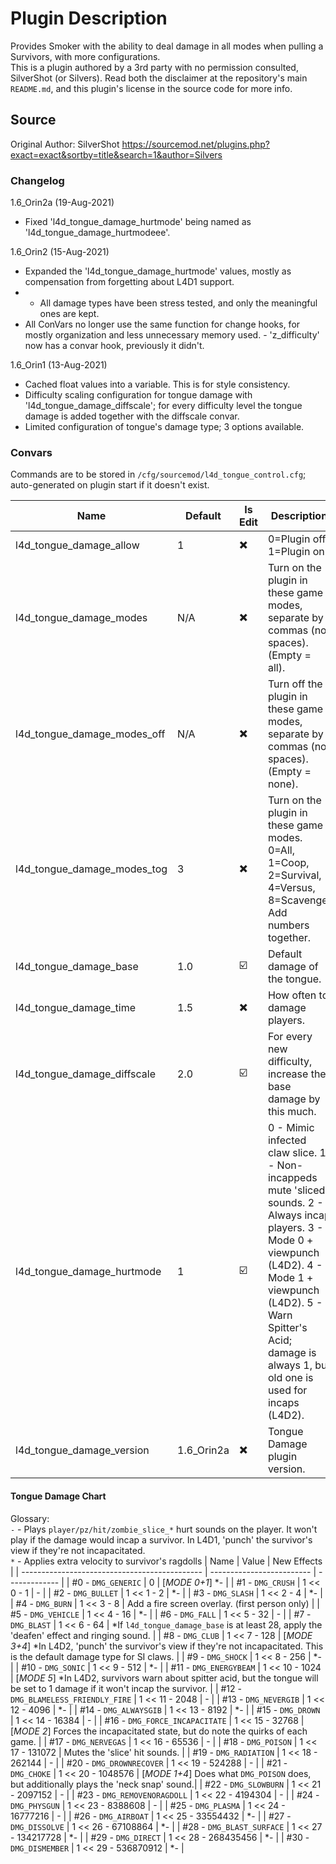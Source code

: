 # Plugin Description
Provides Smoker with the ability to deal damage in all modes when pulling a Survivors, with more configurations.<br>
This is a plugin authored by a 3rd party with no permission consulted, SilverShot (or Silvers). Read both the disclaimer at the repository's main `README.md`, and this plugin's license in the source code for more info.

## Source
Original Author: SilverShot
https://sourcemod.net/plugins.php?exact=exact&sortby=title&search=1&author=Silvers

### Changelog
1.6_Orin2a (19-Aug-2021)
- Fixed 'l4d_tongue_damage_hurtmode' being named as 'l4d_tongue_damage_hurtmodeee'.
	
1.6_Orin2 (15-Aug-2021)
- Expanded the 'l4d_tongue_damage_hurtmode' values, mostly as compensation from forgetting about L4D1 support.
- - All damage types have been stress tested, and only the meaningful ones are kept.
- All ConVars no longer use the same function for change hooks, for mostly organization and less unnecessary memory used.	- 'z_difficulty' now has a convar hook, previously it didn't.

1.6_Orin1 (13-Aug-2021)
- Cached float values into a variable. This is for style consistency.
- Difficulty scaling configuration for tongue damage with 'l4d_tongue_damage_diffscale'; for every difficulty level the tongue damage is added together with the diffscale convar.
- Limited configuration of tongue's damage type; 3 options available.

### Convars
Commands are to be stored in `/cfg/sourcemod/l4d_tongue_control.cfg`; auto-generated on plugin start if it doesn't exist.

| 		  Name           		|  Default	|    Is Edit	| Description |
| -----------------------------	| --------- | -------------	| ----------- |
| l4d_tongue_damage_allow		|	  1		|	  ✖️		| 0=Plugin off, 1=Plugin on. |
| l4d_tongue_damage_modes		|	 N/A	|	  ✖️		| Turn on the plugin in these game modes, separate by commas (no spaces). (Empty = all). |
| l4d_tongue_damage_modes_off	|	 N/A	|	  ✖️		| Turn off the plugin in these game modes, separate by commas (no spaces). (Empty = none). |
| l4d_tongue_damage_modes_tog	|	  3		|	  ✖️		| Turn on the plugin in these game modes. 0=All, 1=Coop, 2=Survival, 4=Versus, 8=Scavenge. Add numbers together. |
| l4d_tongue_damage_base		|	 1.0	|	  ☑️		| Default damage of the tongue. |
| l4d_tongue_damage_time		|	 1.5	|	  ✖️		| How often to damage players. |
| l4d_tongue_damage_diffscale	|	 2.0	|	  ☑️		| For every new difficulty, increase the base damage by this much. |
| l4d_tongue_damage_hurtmode	|	  1		|	  ☑️		| 0 - Mimic infected claw slice. 1 - Non-incappeds mute 'sliced' sounds. 2 - Always incap players. 3 - Mode 0 + viewpunch (L4D2). 4 - Mode 1 + viewpunch (L4D2). 5 - Warn Spitter's Acid; damage is always 1, but old one is used for incaps (L4D2). |
| l4d_tongue_damage_version		| 1.6_Orin2a|	  ✖️		| Tongue Damage plugin version. |

#### Tongue Damage Chart
Glossary:<br>
`-` \- Plays `player/pz/hit/zombie_slice_*` hurt sounds on the player. It won't play if the damage would incap a survivor. In L4D1, 'punch' the survivor's view if they're not incapacitated.<br>
`*` \- Applies extra velocity to survivor's ragdolls
|                    Name 						|            Value			|  New Effects	|
| ---------------------------------------------	| ------------------------- | -------------	|
| \#0 \- `DMG_GENERIC`							|	0						| \[*MODE 0+1*\] \*\- |
| \#1 \- `DMG_CRUSH`							|	1 << 0	\- 1			| \- |
| \#2 \- `DMG_BULLET`							|	1 << 1	\- 2			| \*\- |
| \#3 \- `DMG_SLASH`							|	1 << 2	\- 4			| \*\- |
| \#4 \- `DMG_BURN`								|	1 << 3	\- 8			| Add a fire screen overlay. (first person only) |
| \#5 \- `DMG_VEHICLE`							|	1 << 4	\- 16			| \*\- |
| \#6 \- `DMG_FALL`								|	1 << 5	\- 32			| \- |
| \#7 \- `DMG_BLAST`							|	1 << 6	\- 64			| \*If `l4d_tongue_damage_base` is at least 28, apply the 'deafen' effect and ringing sound. |
| \#8 \- `DMG_CLUB`								|	1 << 7	\- 128			| \[*MODE 3+4*\] \*In L4D2, 'punch' the survivor's view if they're not incapacitated. This is the default damage type for SI claws. |
| \#9 \- `DMG_SHOCK`							|	1 << 8	\- 256			| \*\- |
| \#10 \- `DMG_SONIC`							|	1 << 9	\- 512			| \*\- |
| \#11 \- `DMG_ENERGYBEAM`						|	1 << 10	\- 1024			| \[*MODE 5*\] \*In L4D2, survivors warn about spitter acid, but the tongue will be set to 1 damage if it won't incap the survivor. |
| \#12 \- `DMG_BLAMELESS_FRIENDLY_FIRE`			|	1 << 11	\- 2048			| \- |
| \#13 \- `DMG_NEVERGIB`						|	1 << 12	\- 4096			| \*\- |
| \#14 \- `DMG_ALWAYSGIB`						|	1 << 13	\- 8192			| \*\- |
| \#15 \- `DMG_DROWN`							|	1 << 14	\- 16384		| \- |
| \#16 \- `DMG_FORCE_INCAPACITATE`				|	1 << 15	\- 32768		| \[*MODE 2*\] Forces the incapacitated state, but do note the quirks of each game. |
| \#17 \- `DMG_NERVEGAS`						|	1 << 16	\- 65536		| \- |
| \#18 \- `DMG_POISON`							|	1 << 17	\- 131072		| Mutes the 'slice' hit sounds. |
| \#19 \- `DMG_RADIATION`						|	1 << 18	\- 262144		| \- |
| \#20 \- `DMG_DROWNRECOVER`					|	1 << 19	\- 524288		| \- |
| \#21 \- `DMG_CHOKE`							|	1 << 20	\- 1048576		| \[*MODE 1+4*\] Does what `DMG_POISON` does, but additionally plays the 'neck snap' sound.|
| \#22 \- `DMG_SLOWBURN`						|	1 << 21	\- 2097152		| \- |
| \#23 \- `DMG_REMOVENORAGDOLL`					|	1 << 22	\- 4194304		| \- |
| \#24 \- `DMG_PHYSGUN`							|	1 << 23	\- 8388608		| \- |
| \#25 \- `DMG_PLASMA`							|	1 << 24	\- 16777216		| \- |
| \#26 \- `DMG_AIRBOAT`							|	1 << 25	\- 33554432		| \*\- |
| \#27 \- `DMG_DISSOLVE`						|	1 << 26	\- 67108864		| \*\- |
| \#28 \- `DMG_BLAST_SURFACE`					|	1 << 27	\- 134217728	| \*\- |
| \#29 \- `DMG_DIRECT`							|	1 << 28	\- 268435456	| \*\- |
| \#30 \- `DMG_DISMEMBER`						|	1 << 29	\- 536870912	| \*\- |
